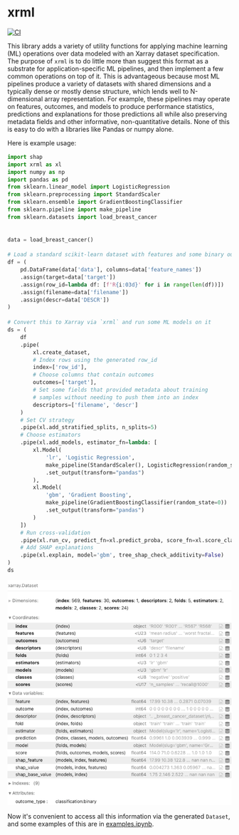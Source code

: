 # xrml
[![CI](https://github.com/related-sciences/xrml/actions/workflows/build.yml/badge.svg?branch=main)](https://github.com/related-sciences/xrml/actions/workflows/build.yml)

This library adds a variety of utility functions for applying machine learning (ML) operations over data modeled with an Xarray dataset specification.  The purpose of `xrml` is to do little more than suggest this format as a substrate for application-specific ML pipelines, and then implement a few common operations on top of it.  This is advantageous because most ML pipelines produce a variety of datasets with shared dimensions and a typically dense or mostly dense structure, which lends well to N-dimensional array representation.  For example, these pipelines may operate on features, outcomes, and models to produce performance statistics, predictions and explanations for those predictions all while also preserving metadata fields and other informative, non-quantitative details.  None of this is easy to do with a libraries like Pandas or numpy alone.

Here is example usage:

```python
import shap
import xrml as xl
import numpy as np
import pandas as pd
from sklearn.linear_model import LogisticRegression
from sklearn.preprocessing import StandardScaler
from sklearn.ensemble import GradientBoostingClassifier
from sklearn.pipeline import make_pipeline
from sklearn.datasets import load_breast_cancer


data = load_breast_cancer()

# Load a standard scikit-learn dataset with features and some binary outcome
df = (
    pd.DataFrame(data['data'], columns=data['feature_names'])
    .assign(target=data['target'])
    .assign(row_id=lambda df: [f'R{i:03d}' for i in range(len(df))])
    .assign(filename=data['filename'])
    .assign(descr=data['DESCR'])
)

# Convert this to Xarray via `xrml` and run some ML models on it
ds = (
    df
    .pipe(
        xl.create_dataset,
        # Index rows using the generated row_id
        index=['row_id'], 
        # Choose columns that contain outcomes
        outcomes=['target'],
        # Set some fields that provided metadata about training
        # samples without needing to push them into an index
        descriptors=['filename', 'descr']
    )
    # Set CV strategy
    .pipe(xl.add_stratified_splits, n_splits=5)
    # Choose estimators
    .pipe(xl.add_models, estimator_fn=lambda: [
        xl.Model(
            'lr', 'Logistic Regression', 
            make_pipeline(StandardScaler(), LogisticRegression(random_state=0))
            .set_output(transform="pandas")
        ),
        xl.Model(
            'gbm', 'Gradient Boosting',
            make_pipeline(GradientBoostingClassifier(random_state=0))
            .set_output(transform="pandas")
        )
    ])
    # Run cross-validation
    .pipe(xl.run_cv, predict_fn=xl.predict_proba, score_fn=xl.score_classification)
    # Add SHAP explanations
    .pipe(xl.explain, model='gbm', tree_shap_check_additivity=False)
)
ds
```
<img src="doc/images/ds.png">


Now it's convenient to access all this information via the generated `Dataset`, and some examples of this are in [examples.ipynb](doc/notebook/examples.ipynb).
